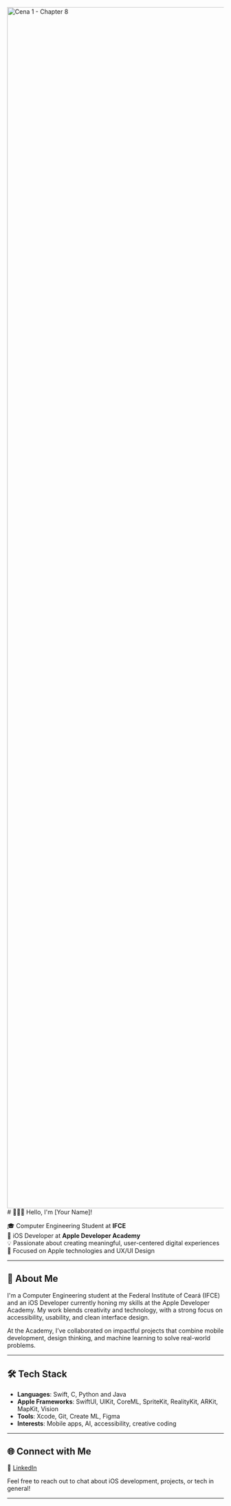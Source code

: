 
<img width="2795" alt="Cena 1 - Chapter 8" src="https://github.com/user-attachments/assets/591115f2-f4b0-4620-8d65-541af1a951d6" />
# 👩🏻‍💻 Hello, I'm [Your Name]!

🎓 Computer Engineering Student at **IFCE**  
🍏 iOS Developer at **Apple Developer Academy**  
💡 Passionate about creating meaningful, user-centered digital experiences  
📱 Focused on Apple technologies and UX/UI Design  

---

## 🚀 About Me

I'm a Computer Engineering student at the Federal Institute of Ceará (IFCE) and an iOS Developer currently honing my skills at the Apple Developer Academy. My work blends creativity and technology, with a strong focus on accessibility, usability, and clean interface design.

At the Academy, I’ve collaborated on impactful projects that combine mobile development, design thinking, and machine learning to solve real-world problems.

---

## 🛠️ Tech Stack

- **Languages**: Swift, C, Python and Java
- **Apple Frameworks**: SwiftUI, UIKit, CoreML, SpriteKit, RealityKit, ARKit, MapKit, Vision
- **Tools**: Xcode, Git, Create ML, Figma  
- **Interests**: Mobile apps, AI, accessibility, creative coding  

---

## 🌐 Connect with Me

🔗 [LinkedIn](https://www.linkedin.com/in/melissafguedes?utm_source=share&utm_campaign=share_via&utm_content=profile&utm_medium=ios_app)

Feel free to reach out to chat about iOS development, projects, or tech in general!

---
